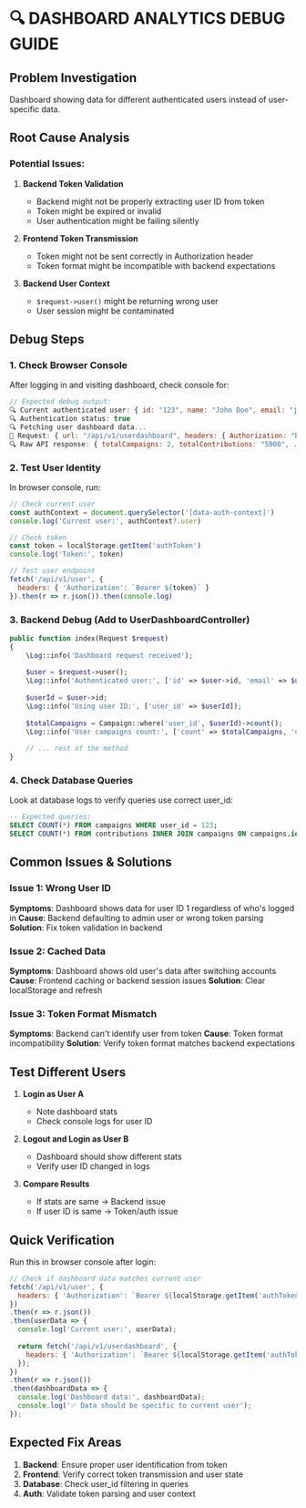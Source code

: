 # 🔍 DASHBOARD ANALYTICS DEBUG GUIDE

## Problem Investigation
Dashboard showing data for different authenticated users instead of user-specific data.

## Root Cause Analysis

### Potential Issues:

1. **Backend Token Validation**
   - Backend might not be properly extracting user ID from token
   - Token might be expired or invalid
   - User authentication might be failing silently

2. **Frontend Token Transmission**
   - Token might not be sent correctly in Authorization header
   - Token format might be incompatible with backend expectations

3. **Backend User Context**
   - `$request->user()` might be returning wrong user
   - User session might be contaminated

## Debug Steps

### 1. Check Browser Console
After logging in and visiting dashboard, check console for:

```javascript
// Expected debug output:
🔍 Current authenticated user: { id: "123", name: "John Doe", email: "john@example.com" }
🔍 Authentication status: true
🔍 Fetching user dashboard data...
🚀 Request: { url: "/api/v1/userdashboard", headers: { Authorization: "Bearer 246|..." } }
🔍 Raw API response: { totalCampaigns: 2, totalContributions: "5000", ... }
```

### 2. Test User Identity
In browser console, run:
```javascript
// Check current user
const authContext = document.querySelector('[data-auth-context]')
console.log('Current user:', authContext?.user)

// Check token
const token = localStorage.getItem('authToken')
console.log('Token:', token)

// Test user endpoint
fetch('/api/v1/user', {
  headers: { 'Authorization': `Bearer ${token}` }
}).then(r => r.json()).then(console.log)
```

### 3. Backend Debug (Add to UserDashboardController)
```php
public function index(Request $request)
{
    \Log::info('Dashboard request received');
    
    $user = $request->user();
    \Log::info('Authenticated user:', ['id' => $user->id, 'email' => $user->email]);
    
    $userId = $user->id;
    \Log::info('Using user ID:', ['user_id' => $userId]);
    
    $totalCampaigns = Campaign::where('user_id', $userId)->count();
    \Log::info('User campaigns count:', ['count' => $totalCampaigns, 'user_id' => $userId]);
    
    // ... rest of the method
}
```

### 4. Check Database Queries
Look at database logs to verify queries use correct user_id:
```sql
-- Expected queries:
SELECT COUNT(*) FROM campaigns WHERE user_id = 123;
SELECT COUNT(*) FROM contributions INNER JOIN campaigns ON campaigns.id = contributions.campaign_id WHERE campaigns.user_id = 123;
```

## Common Issues & Solutions

### Issue 1: Wrong User ID
**Symptoms**: Dashboard shows data for user ID 1 regardless of who's logged in
**Cause**: Backend defaulting to admin user or wrong token parsing
**Solution**: Fix token validation in backend

### Issue 2: Cached Data
**Symptoms**: Dashboard shows old user's data after switching accounts
**Cause**: Frontend caching or backend session issues
**Solution**: Clear localStorage and refresh

### Issue 3: Token Format Mismatch
**Symptoms**: Backend can't identify user from token
**Cause**: Token format incompatibility
**Solution**: Verify token format matches backend expectations

## Test Different Users

1. **Login as User A**
   - Note dashboard stats
   - Check console logs for user ID

2. **Logout and Login as User B**
   - Dashboard should show different stats
   - Verify user ID changed in logs

3. **Compare Results**
   - If stats are same → Backend issue
   - If user ID is same → Token/auth issue

## Quick Verification

Run this in browser console after login:
```javascript
// Check if dashboard data matches current user
fetch('/api/v1/user', {
  headers: { 'Authorization': `Bearer ${localStorage.getItem('authToken')}` }
})
.then(r => r.json())
.then(userData => {
  console.log('Current user:', userData);
  
  return fetch('/api/v1/userdashboard', {
    headers: { 'Authorization': `Bearer ${localStorage.getItem('authToken')}` }
  });
})
.then(r => r.json())
.then(dashboardData => {
  console.log('Dashboard data:', dashboardData);
  console.log('✅ Data should be specific to current user');
});
```

## Expected Fix Areas

1. **Backend**: Ensure proper user identification from token
2. **Frontend**: Verify correct token transmission and user state
3. **Database**: Check user_id filtering in queries
4. **Auth**: Validate token parsing and user context

